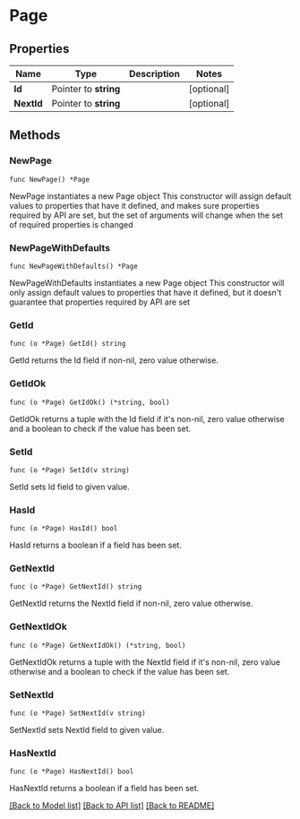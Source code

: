 # Page

## Properties

Name | Type | Description | Notes
------------ | ------------- | ------------- | -------------
**Id** | Pointer to **string** |  | [optional] 
**NextId** | Pointer to **string** |  | [optional] 

## Methods

### NewPage

`func NewPage() *Page`

NewPage instantiates a new Page object
This constructor will assign default values to properties that have it defined,
and makes sure properties required by API are set, but the set of arguments
will change when the set of required properties is changed

### NewPageWithDefaults

`func NewPageWithDefaults() *Page`

NewPageWithDefaults instantiates a new Page object
This constructor will only assign default values to properties that have it defined,
but it doesn't guarantee that properties required by API are set

### GetId

`func (o *Page) GetId() string`

GetId returns the Id field if non-nil, zero value otherwise.

### GetIdOk

`func (o *Page) GetIdOk() (*string, bool)`

GetIdOk returns a tuple with the Id field if it's non-nil, zero value otherwise
and a boolean to check if the value has been set.

### SetId

`func (o *Page) SetId(v string)`

SetId sets Id field to given value.

### HasId

`func (o *Page) HasId() bool`

HasId returns a boolean if a field has been set.

### GetNextId

`func (o *Page) GetNextId() string`

GetNextId returns the NextId field if non-nil, zero value otherwise.

### GetNextIdOk

`func (o *Page) GetNextIdOk() (*string, bool)`

GetNextIdOk returns a tuple with the NextId field if it's non-nil, zero value otherwise
and a boolean to check if the value has been set.

### SetNextId

`func (o *Page) SetNextId(v string)`

SetNextId sets NextId field to given value.

### HasNextId

`func (o *Page) HasNextId() bool`

HasNextId returns a boolean if a field has been set.


[[Back to Model list]](../README.md#documentation-for-models) [[Back to API list]](../README.md#documentation-for-api-endpoints) [[Back to README]](../README.md)


